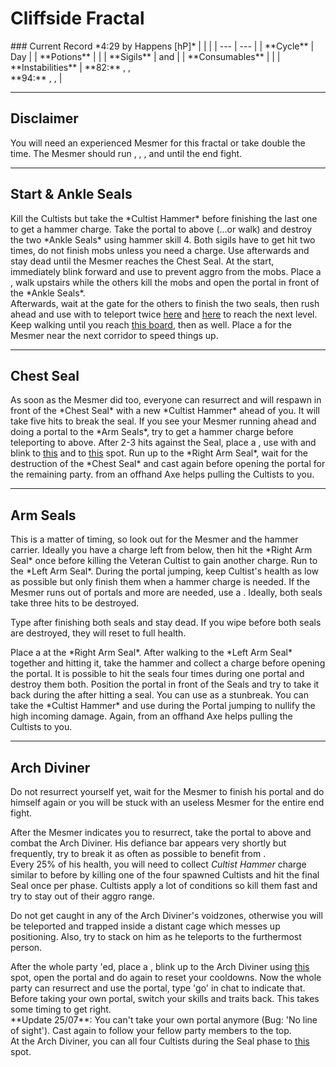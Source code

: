 # Cliffside Fractal
<Grid>
<Column>
    ### Current Record *4:29 by Happens [hP]*
    <Youtube id="05wgY9N_pdc"/>
</Column>
  
<Column>    
    | | |
    | --- | --- |
    | **Cycle** | Day |
    | **Potions** | <Item id="8881"/> |
    | **Sigils** | <Item id="24615"/> and <Item id="24678"/> |
    | **Consumables** | <Item id="78978"/> |
    | **Instabilities** | **82:** <Instability name="Afflicted"/>, <Instability name="Mists Convergence"/>, <Instability name="Social Awkwardness"/><br/>**94:** <Instability name="Adrenaline Rush"/>, <Instability name="Flux Bomb"/>, <Instability name="Social Awkwardness"/> |
</Column>
</Grid>

---

## Disclaimer
You will need an experienced Mesmer for this fractal or take double the time. The Mesmer should run <Skill id="10200"/>, <Skill id="29578"/>, <Skill id="10197"/>, <Skill id="10377"/> and <Trait id="752"/> until the end fight.

---

## Start & Ankle Seals
<Grid>
<Column>
Kill the Cultists but take the *Cultist Hammer* before finishing the last one to get a hammer charge.    
Take the portal to above (...or walk) and destroy the two *Ankle Seals* using hammer skill 4. Both sigils have to get hit two times, do not finish mobs unless you need a charge.    
Use <Command name="gg"/> afterwards and stay dead until the Mesmer reaches the Chest Seal.
</Column>

<Column>
<Tips>
    <Tip specialization="chronomancer">At the start, immediately blink forward and use <Effect name="stealth"/> to prevent aggro from the mobs. Place a <Skill id="10197"/>, walk upstairs while the others kill the mobs and open the portal in front of the *Ankle Seals*.<br/>Afterwards, wait at the gate for the others to finish the two seals, then rush ahead and use <Skill id="29578"/> with <Skill id="10200"/> to teleport twice <a href="/_/img/fractals/cliffside-1.jpg">here</a> and <a href="/_/img/fractals/cliffside-2.jpg">here</a> to reach the next level.<br/>Keep walking until you reach <a href="/_/img/fractals/cliffside-3.jpg">this board</a>, then <Command name="gg"/> as well.</Tip>
    <Tip specialization="elementalist">Place a <Skill id="5516"/> for the Mesmer near the next corridor to speed things up.</Tip>
</Tips>
</Column>
</Grid>

---

## Chest Seal
<Grid>
<Column>
As soon as the Mesmer did <Command name="gg"/> too, everyone can resurrect and will respawn in front of the *Chest Seal* with a new *Cultist Hammer* ahead of you.    
It will take five hits to break the seal. If you see your Mesmer running ahead and doing a portal to the *Arm Seals*, try to get a hammer charge before teleporting to above.
</Column>

<Column>
<Tips>
    <Tip specialization="chronomancer">After 2-3 hits against the Seal, place a <Skill id="10197"/>, use <Skill id="29578"/> with <Skill id="29830"/> and blink to <a href="/_/img/fractals/cliffside-4.jpg">this</a> and to <a href="/_/img/fractals/cliffside-5.jpg">this</a> spot. Run up to the *Right Arm Seal*, wait for the destruction of the *Chest Seal* and cast <Skill id="29578"/> again before opening the portal for the remaining party.</Tip>
    <Tip specialization="ranger"><Skill id="12638"/> from an offhand Axe helps pulling the Cultists to you.</Tip>
</Tips>
</Column>
</Grid>

---

## Arm Seals
<Grid>
<Column>
This is a matter of timing, so look out for the Mesmer and the hammer carrier. Ideally you have a charge left from below, then hit the *Right Arm Seal* once before killing the Veteran Cultist to gain another charge. Run to the *Left Arm Seal*.    
During the portal jumping, keep Cultist's health as low as possible but only finish them when a hammer charge is needed. If the Mesmer runs out of portals and more are needed, use a <Item id="78978"/>. Ideally, both seals take three hits to be destroyed.

Type <Command name="gg"/> after finishing both seals and stay dead. If you wipe before both seals are destroyed, they will reset to full health.
</Column>

<Column>
<Tips>
    <Tip specialization="chronomancer">Place a <Skill id="10197"/> at the *Right Arm Seal*. After walking to the *Left Arm Seal* together and hitting it, take the hammer and collect a charge before opening the portal. It is possible to hit the seals four times during one portal and destroy them both. Position the portal in front of the Seals and try to take it back during the <Control name="stun"/> after hitting a seal. You can use <Skill id="10200"/> as a stunbreak.</Tip>
    <Tip specialization="warrior">You can take the *Cultist Hammer* and use <Skill id="21815"/> during the Portal jumping to nullify the high incoming damage.</Tip>
    <Tip specialization="ranger">Again, <Skill id="12638"/> from an offhand Axe helps pulling the Cultists to you.</Tip>
</Tips>
</Column>
</Grid>

---

## Arch Diviner
<Grid>
<Column>
Do not resurrect yourself yet, wait for the Mesmer to finish his portal and do <Command name="gg"/> himself again or you will be stuck with an useless Mesmer for the entire end fight.

After the Mesmer indicates you to resurrect, take the portal to above and combat the Arch Diviner. His defiance bar appears very shortly but frequently, try to break it as often as possible to benefit from <Trait id="1502"/>.    
Every 25% of his health, you will need to collect *Cultist Hammer* charge similar to before by killing one of the four spawned Cultists and hit the final Seal once per phase. Cultists apply a lot of conditions so kill them fast and try to stay out of their aggro range.

Do not get caught in any of the Arch Diviner's voidzones, otherwise you will be teleported and trapped inside a distant cage which messes up positioning. Also, try to stack on him as he teleports to the furthermost person.
</Column>

<Column>
<Tips>
    <Tip specialization="chronomancer">After the whole party <Command name="gg"/>'ed, place a <Skill id="10197"/>, blink up to the Arch Diviner using <a href="/_/img/fractals/cliffside-6.jpg">this</a> spot, open the portal and do <Command name="gg"/> again to reset your cooldowns. Now the whole party can resurrect and use the portal, type 'go' in chat to indicate that.<br/>Before taking your own portal, switch your skills and traits back. This takes some timing to get right.<br/>**Update 25/07**: You can't take your own portal anymore (Bug: 'No line of sight'). Cast <Skill id="10200"/> again to follow your fellow party members to the top.<br/>At the Arch Diviner, you can <Skill id="10363"/> all four Cultists during the Seal phase to <a href="/_/img/fractals/cliffside-7.jpg">this</a> spot.</Tip>
</Tips>
</Column>
</Grid>
